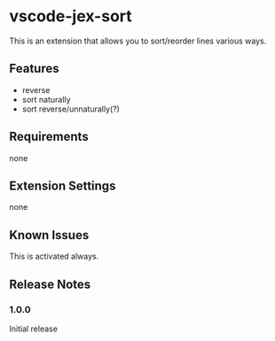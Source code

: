 # vscode-jex-sort

This is an extension that allows you to sort/reorder lines various ways.

## Features

* reverse
* sort naturally
* sort reverse/unnaturally(?)

## Requirements

none

## Extension Settings

none

## Known Issues

This is activated always.

## Release Notes


### 1.0.0

Initial release
